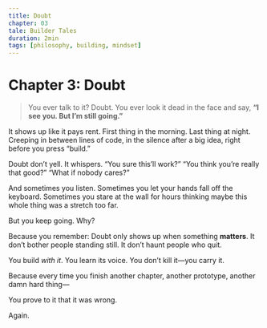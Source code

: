 ```yaml
---
title: Doubt
chapter: 03
tale: Builder Tales
duration: 2min
tags: [philosophy, building, mindset]
---
```


# Chapter 3: Doubt

> You ever talk to it?
> Doubt.
> You ever look it dead in the face and say,
> **“I see you. But I’m still going.”**

It shows up like it pays rent.
First thing in the morning.
Last thing at night.
Creeping in between lines of code,
in the silence after a big idea,
right before you press “build.”

Doubt don’t yell. It whispers.
“You sure this’ll work?”
“You think you’re really that good?”
“What if nobody cares?”

And sometimes you listen.
Sometimes you let your hands fall off the keyboard.
Sometimes you stare at the wall for hours
thinking maybe this whole thing was a stretch too far.

But you keep going.
Why?

Because you remember:
Doubt only shows up when something **matters**.
It don’t bother people standing still.
It don’t haunt people who quit.

You build *with it*.
You learn its voice.
You don’t kill it—you carry it.

Because every time you finish another chapter,
another prototype,
another damn hard thing—

You prove to it that it was wrong.

Again.
